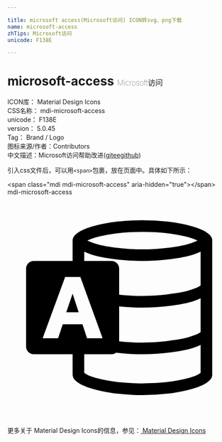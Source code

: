 ```yaml
---

title: microsoft access(Microsoft访问) ICON转svg、png下载
name: microsoft-access
zhTips: Microsoft访问
unicode: F138E

---
```


# microsoft-access  <small style="font-size: 60%;font-weight: 100">Microsoft访问</small>


<div class="detail-page">
<p>
<span>
ICON库：
<span class="badge-secondary badge">Material Design Icons</span> 
</span>
<br/>
<span>
CSS名称：
<span class="badge-secondary badge">mdi-microsoft-access</span> 
</span>
<br/>
<span>
unicode：
<span class="badge-secondary badge">F138E</span> 
</span>
<br/>
<span>
version：
<span class="badge-secondary badge">5.0.45</span> 
</span>
<br/>
<span>Tag：
<span class="badge-light badge">Brand / Logo</span>
</span>
<br/>
<span>图标来源/作者：<span class="badge-light badge">Contributors</span></span> 
<br/>
<span class="zh-detail">中文描述：<span class="badge-primary badge">Microsoft访问</span><span class="help-link"><span>帮助改进</span>(<a href="https://gitee.com/liuwave/icon-helper/edit/master/json/material/microsoft-access.json" target="_blank" rel="noopener noreferrer">gitee</a><a href="https://github.com/liuwave/icon-helper/edit/master/json/material/microsoft-access.json" target="_blank" rel="noopener noreferrer">github</a></span>)</span><br/>
</p>
</div>
<div class="alert alert-dark">
  <i class="mdi mdi-microsoft-access mdi-48px"></i>
  <i class="mdi mdi-microsoft-access mdi-36px"></i>
  <i class="mdi mdi-microsoft-access mdi-24px"></i>
  <i class="mdi mdi-microsoft-access mdi-18px"></i>
</div>
<div>
  <p>引入css文件后，可以用<code>&lt;span&gt;</code>包裹，放在页面中。具体如下所示：    
  </p>
  <div class="alert alert-primary" style="font-size: 14px">
    &lt;span class="mdi mdi-microsoft-access" aria-hidden="true"&gt;&lt;/span&gt;
    <copy-btn content='<span class="mdi mdi-microsoft-access" aria-hidden="true"></span>'></copy-btn>
  </div>
  <div class="alert alert-secondary">
    <i class="mdi mdi-microsoft-access"
    style="font-size: 24px"
    aria-hidden="true"></i> mdi-microsoft-access
    <copy-btn content="mdi-microsoft-access" btn-title="复制图标名称"></copy-btn>
  </div>
</div>
<div id="svg" class="svg-wrap">
<svg xmlns="http://www.w3.org/2000/svg" viewBox="0 0 24 24"><path d="M14.5 2.63Q15.84 2.63 17.18 2.77L17.85 2.86Q18.3 2.93 18.84 3.04 19.37 3.15 19.93 3.31 20.5 3.47 20.96 3.69 21.42 3.91 21.71 4.19 22 4.47 22 4.81V19.19Q22 19.53 21.71 19.81 21.41 20.09 20.96 20.31 20.5 20.53 19.93 20.69 19.37 20.85 18.83 20.96 18.3 21.07 17.86 21.14 17.41 21.21 17.17 21.23 15.84 21.38 14.5 21.38 13.15 21.38 11.82 21.23 11.59 21.21 11.15 21.14 10.7 21.07 10.16 20.96 9.63 20.85 9.07 20.69 8.5 20.53 8.05 20.31 7.59 20.09 7.29 19.81 7 19.53 7 19.19V17H2.83Q2.5 17 2.24 16.76 2 16.5 2 16.17V7.83Q2 7.5 2.24 7.24 2.5 7 2.83 7H7V4.81Q7 4.47 7.29 4.19 7.59 3.91 8.05 3.69 8.5 3.47 9.07 3.31 9.63 3.15 10.17 3.04 10.7 2.93 11.14 2.86 11.59 2.8 11.83 2.77 13.15 2.63 14.5 2.63M14.5 3.88Q13.87 3.88 13.08 3.92 12.3 3.96 11.5 4.07 10.69 4.18 9.93 4.36 9.17 4.54 8.58 4.81 9.19 5.1 9.95 5.28 10.7 5.46 11.5 5.56 12.29 5.66 13.07 5.71 13.85 5.75 14.5 5.75 15.16 5.75 15.93 5.71 16.71 5.66 17.5 5.56 18.3 5.46 19.06 5.28 19.81 5.1 20.42 4.81 19.83 4.54 19.07 4.36 18.31 4.18 17.5 4.07 16.7 3.96 15.92 3.92 15.14 3.88 14.5 3.88M5.94 13.79H8.06L8.55 15.28H10.22L7.83 8.72H6.2L3.78 15.28H5.44M20.75 19V16Q20.11 16.31 19.31 16.5 18.5 16.68 17.67 16.79 16.83 16.9 16 16.95 15.19 17 14.5 17 13.79 17 13.08 16.96 12.37 16.91 11.67 16.83 11.44 17 11.17 17H8.25V19Q8.53 19.21 9 19.38 9.5 19.56 10.07 19.68 10.65 19.81 11.29 19.9 11.92 20 12.5 20.03 13.12 20.09 13.64 20.11 14.16 20.13 14.5 20.13 14.84 20.12 15.36 20.1 15.88 20.09 16.5 20.03 17.08 20 17.71 19.9 18.35 19.81 18.93 19.68 19.5 19.56 20 19.38 20.47 19.21 20.75 19M20.75 14.63V11Q20.11 11.31 19.31 11.5 18.5 11.68 17.67 11.79 16.83 11.9 16 11.95 15.19 12 14.5 12 13.88 12 13.25 11.97 12.63 11.93 12 11.87V15.62Q12.63 15.69 13.25 15.72 13.88 15.75 14.5 15.75 14.86 15.75 15.38 15.73 15.9 15.71 16.5 15.66 17.08 15.6 17.7 15.5 18.33 15.44 18.9 15.31 19.5 15.18 19.96 15 20.45 14.85 20.75 14.63M20.75 9.63V6Q20.11 6.31 19.31 6.5 18.5 6.68 17.67 6.79 16.83 6.9 16 6.95 15.19 7 14.5 7 13.81 7 13 6.95 12.17 6.9 11.33 6.79 10.5 6.68 9.69 6.5 8.89 6.31 8.25 6V7H11.17Q11.5 7 11.76 7.24 12 7.5 12 7.83V10.62Q12.63 10.69 13.25 10.72 13.88 10.75 14.5 10.75 14.86 10.75 15.38 10.73 15.9 10.71 16.5 10.66 17.08 10.6 17.7 10.5 18.33 10.44 18.9 10.31 19.5 10.18 19.96 10 20.44 9.85 20.75 9.63M6.32 12.5L7 10.5L7.65 12.5Z" /></svg>
</div>
<detail full-name='mdi-microsoft-access'></detail>
    
<div><p>更多关于 Material Design Icons的信息，参见：<a target="_blank" href="https://iconhelper.cn/material.html"> Material Design Icons</a>
</p></div>
